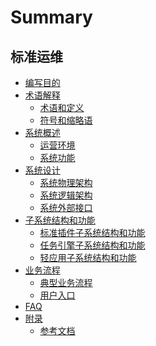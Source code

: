 # Summary

## 标准运维
* [编写目的](Purpose/Purpose.md)
* [术语解释]()
    * [术语和定义](Term/Term.md)
    * [符号和缩略语](Term/SymbolsAndAbbreviations.md)
* [系统概述]()
    * [运营环境](Overview/OperatingEnvironment.md)
    * [系统功能](Overview/SystemFunctions.md)
* [系统设计]()
    * [系统物理架构](Design/PhysicalArchitecture.md)
    * [系统逻辑架构](Design/LogicalArchitecture.md)
    * [系统外部接口](Design/ExternalInterfaces.md)
* [子系统结构和功能]()
    * [标准插件子系统结构和功能](Function/sopspluginson.md)
    * [任务引擎子系统结构和功能](Function/taskengineson.md)
    * [轻应用子系统结构和功能](Function/lightappson.md)
* [业务流程]()
    * [典型业务流程](UserCase/bizflowpath.md)
    * [用户入口](UserCase/inlet.md)
* [FAQ](FAQ/FAQ.md)
* [附录]()
    * [参考文档](Appendix/Reference.md)
